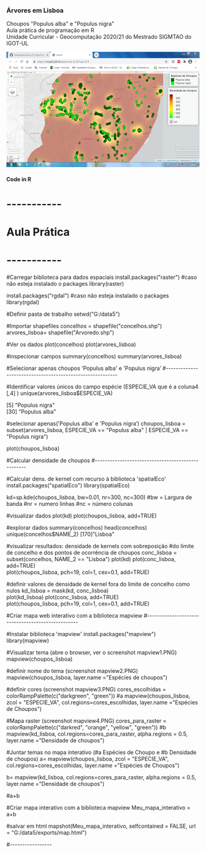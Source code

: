 <h3>Árvores em Lisboa</h3><p></p>
Choupos "Populus alba" e "Populus nigra"<br>
Aula prática de programação em R<br>
Unidade Curricular - Geocomputação 2020/21 do Mestrado SIGMTAO do IGOT-UL<p></p>
<img src="trees_r.png" alt="image" width="" height="300">

<h4>Code in R</h4><p></p>

# -----------
# Aula Prática
# -----------

#Carregar biblioteca para dados espaciais
install.packages("raster")  #caso não esteja instalado o packages
library(raster)

install.packages("rgdal")  #caso não esteja instalado o packages
library(rgdal)

#Definir pasta de trabalho
setwd("G:/data5")

#Importar shapefiles
concelhos = shapefile("concelhos.shp")
arvores_lisboa= shapefile("Arvoredo.shp")

#Ver os dados
plot(concelhos)
plot(arvores_lisboa)

#inspecionar campos
summary(concelhos)
summary(arvores_lisboa)


#Selecionar apenas choupos 'Populus alba' e 'Populus nigra’
#----------------------------------------------------------

#Identificar valores únicos do campo espécie (ESPECIE_VA que é a coluna4 [,4] )
unique(arvores_lisboa$ESPECIE_VA)

[5] "Populus nigra"  
[30] "Populus alba"

#selecionar apenas('Populus alba' e 'Populus nigra’)
choupos_lisboa = subset(arvores_lisboa, ESPECIE_VA
== "Populus alba" | ESPECIE_VA == "Populus nigra")

plot(choupos_lisboa)


#Calcular densidade de choupos
#--------------------------------------------------

#Calcular dens. de kernel com recurso à biblioteca 'spatialEco'
install.packages("spatialEco")
library(spatialEco)

kd=sp.kde(choupos_lisboa, bw=0.01, nr=300, nc=300)
#bw = Largura de banda
#nr = numero linhas 
#nc = número colunas

#visualizar dados
plot(kd)
plot(choupos_lisboa, add=TRUE) 

#explorar dados
summary(concelhos)
head(concelhos)
unique(concelhos$NAME_2)
[170]"Lisboa" 


#visualizar resultados: densidade de kernels com sobreposição
#do limite de concelho e dos pontos de ocorrência de choupos
conc_lisboa = subset(concelhos, NAME_2 == "Lisboa")
plot(kd)
plot(conc_lisboa, add=TRUE)                   
plot(choupos_lisboa, pch=19, col=1, cex=0.1, add=TRUE)

#definir valores de densidade de kernel fora do limite de concelho como nulos
kd_lisboa = mask(kd, conc_lisboa)            
plot(kd_lisboa)
plot(conc_lisboa, add=TRUE)                   
plot(choupos_lisboa, pch=19, col=1, cex=0.1, add=TRUE)



#Criar mapa web interativo com a biblioteca mapview
#--------------------------------------------------

#Instalar biblioteca 'mapview'
install.packages("mapview")
library(mapview)

#Visualizar tema (abre o browser, ver o screenshot mapview1.PNG)
mapview(choupos_lisboa)   
 
#definir nome do tema (screenshot mapview2.PNG)
mapview(choupos_lisboa, layer.name ="Espécies de choupos")    

#definir cores (screenshot mapview3.PNG)
cores_escolhidas = colorRampPalette(c("darkgreen", "green"))
#a
mapview(choupos_lisboa, zcol = "ESPECIE_VA",
col.regions=cores_escolhidas, layer.name ="Espécies de Choupos")


#Mapa raster (screenshot mapview4.PNG)
cores_para_raster = colorRampPalette(c("darkred", "orange",
"yellow", "green"))
#b
mapview(kd_lisboa, col.regions=cores_para_raster,
alpha.regions = 0.5, layer.name ="Densidade de choupos")


#Juntar temas no mapa interativo (#a Espécies de Choupo e #b Densidade de choupos)
a= mapview(choupos_lisboa, zcol = "ESPECIE_VA",
col.regions=cores_escolhidas, layer.name ="Espécies de Choupos")

b= mapview(kd_lisboa, col.regions=cores_para_raster,
alpha.regions = 0.5, layer.name ="Densidade de choupos")

#a+b

#Criar mapa interativo com a biblioteca mapview
Meu_mapa_interativo = a+b

#salvar em html 
mapshot(Meu_mapa_interativo, selfcontained = FALSE, url = "G:/data5/exports/map.html")

#-----------------
